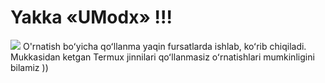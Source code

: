 # Yakka «UModx» !!!
<img src="https://te.legra.ph/file/eca95f4035898ee660212.jpg">
O'rnatish boʻyicha qoʻllanma yaqin fursatlarda ishlab, koʻrib chiqiladi. Mukkasidan ketgan Termux jinnilari qoʻllanmasiz oʻrnatishlari mumkinligini bilamiz ))

